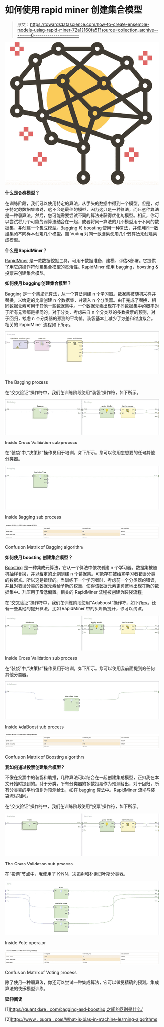 # 如何使用 rapid miner 创建集合模型

> 原文：<https://towardsdatascience.com/how-to-create-ensemble-models-using-rapid-miner-72a12160fa51?source=collection_archive---------6----------------------->

![](img/b1d8d4639f1ff8d1effb998871283e74.png)

**什么是合奏模型？**

在训练阶段，我们可以使用特定的算法，从手头的数据中得到一个模型。但是，对于特定的数据集来说，这不会是最佳的模型，因为这只是一种算法，而且这种算法是一种弱算法。然后，您可能需要尝试不同的算法来获得优化的模型。相反，你可以尝试将几个可能的弱算法结合在一起，或者将同一算法的几个模型用于不同的数据集，并创建一个[集成](https://en.wikipedia.org/wiki/Ensemble_learning)模型。Bagging 和 boosting 使用一种算法，并使用同一数据集的不同样本创建几个模型，而 Voting 对同一数据集使用几个弱算法来创建集成模型。

**什么是 RapidMiner？**

[RapidMiner](https://rapidminer.com/data-mining-tools-try-rapidminer/) 是一款数据挖掘工具，可用于数据准备、建模、评估&部署。它提供了用它的操作符创建集合模型的灵活性。RapidMiner 使用 bagging，boosting &投票来创建集合模型。

**如何使用 bagging 创建集合模型？**

[Bagging](https://en.wikipedia.org/wiki/Bootstrap_aggregating) 是一个集成元算法，从一个算法创建 n 个学习器。数据集被随机采样并替换，以给定的比率创建 n 个数据集，并馈入 n 个分类器。由于完成了替换，相同数据元素可用于其他一些数据集中。一个数据元素出现在不同数据集中的概率对于所有元素都是相同的。对于分类，考虑来自 n 个分类器的多数投票的预测，对于回归，考虑 n 个分类器的预测的平均值。装袋基本上减少了方差和过度拟合。相关的 RapidMiner 流程如下所示。

![](img/3ab013f9bb94076a92eba0a0fa0109e7.png)

The Bagging process

在“交叉验证”操作符中，我们在训练阶段使用“装袋”操作符，如下所示。

![](img/321ebacc8561f4272ebc8e191c6c83fb.png)

Inside Cross Validation sub process

在“装袋”中,“决策树”操作员用于培训，如下所示。您可以使用您想要的任何其他分类器。

![](img/d8d0c614bbc0a87f7bb8f1ba91099f70.png)

Inside Bagging sub process

![](img/fabc870914f95565eeb8b5cc519b8501.png)

Confusion Matrix of Bagging algorithm

**如何使用 boosting 创建集合模型？**

[Boosting](https://en.wikipedia.org/wiki/Boosting_(machine_learning)) 是一种集成元算法，它从一个算法中依次创建 n 个学习器。数据集被随机抽样替换，并以给定的比例创建 n 个数据集。可能存在被给定学习者错误分类的数据点。所以这是错误的。当训练下一个学习者时，考虑前一个分类器的错误，并且对错误分类的数据元素给予新的权重，使得该数据元素更频繁地出现在新的数据集中。升压用于降低偏置。相关的 RapidMiner 流程被创建为装袋流程。

在“交叉验证”操作符中，我们在训练阶段使用“AdaBoost”操作符，如下所示。还有一些其他的提升算法，比如 RapidMiner 中的贝叶斯提升，你可以试试。

![](img/e774ad3c37b2e91b2d7f1a2aa9898999.png)

Inside Cross Validation sub process

在“装袋”中,“决策树”操作员用于培训，如下所示。您可以使用我前面提到的任何其他分类器。

![](img/4224dd138640b13887124d5f0b783148.png)

Inside AdaBoost sub process

![](img/a9bd21710abef34bdd6fd5dbe2df5e84.png)

Confusion Matrix of Boosting algorithm

**我如何通过投票创建集合模型？**

不像在投票中的装袋和助推，几种算法可以结合在一起创建集成模型，正如我在本文开始时提到的。对于分类，所有分类器的多数投票作为预测给出，对于回归，所有分类器的平均值作为预测给出，如在 bagging 算法中。RapidMiner 流程与装袋流程相同。

在“交叉验证”操作符中，我们在训练阶段使用“投票”操作符，如下所示。

![](img/662e9de6f2f1bf002fbdf6eae6175d62.png)

The Cross Validation sub process

在“投票”节点中，我使用了 K-NN、决策树和朴素贝叶斯分类器。

![](img/6c0a7078330b398320013f302017c6c5.png)

Inside Vote operator

![](img/e148e799518b785d86a40f47ed07597c.png)

Confusion Matrix of Voting process

除了使用一种弱算法，你还可以尝试一种集成算法，它可以做更精确的预测。集成算法的快乐模型训练。

**延伸阅读**

[1][https://quant dare . com/bagging-and-boosting 之间的区别是什么/](https://quantdare.com/what-is-the-difference-between-bagging-and-boosting/)

[2][https://www . quora . com/What-is-bias-in-machine-learning-algorithms](https://www.quora.com/What-is-bias-in-machine-learning-algorithms)